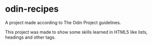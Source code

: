 # odin-recipes
A project made according to The Odin Project guidelines. 

This project was made to show some skills learned in HTML5 like lists, headings and other tags. 

